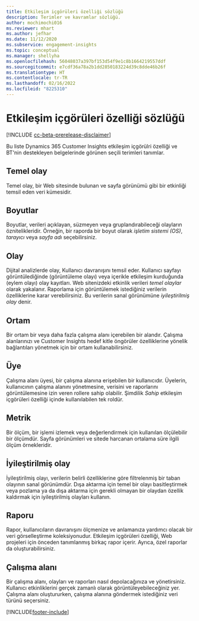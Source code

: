 ```yaml
---
title: Etkileşim içgörüleri özelliği sözlüğü
description: Terimler ve kavramlar sözlüğü.
author: mochimochi016
ms.reviewer: mhart
ms.author: jefhar
ms.date: 11/12/2020
ms.subservice: engagement-insights
ms.topic: conceptual
ms.manager: shellyha
ms.openlocfilehash: 56048037a397bf153d54f9e1c8b1664219557ddf
ms.sourcegitcommit: e7cdf36a78a2b1dd2850183224d39c8dde46b26f
ms.translationtype: HT
ms.contentlocale: tr-TR
ms.lasthandoff: 02/16/2022
ms.locfileid: "8225310"
---
```

# <a name="engagement-insights-capability-glossary"></a>Etkileşim içgörüleri özelliği sözlüğü

[!INCLUDE [cc-beta-prerelease-disclaimer](includes/cc-beta-prerelease-disclaimer.md)]

Bu liste Dynamics 365 Customer Insights etkileşim içgörülri özelliği ve BT'nin destekleyen belgelerinde görünen seçili terimleri tanımlar.

## <a name="base-event"></a>Temel olay

Temel olay, bir Web sitesinde bulunan ve sayfa görünümü gibi bir etkinliği temsil eden veri kümesidir. 

## <a name="dimensions"></a>Boyutlar

Boyutlar, verileri açıklayan, süzmeyen veya gruplandırabileceği olayların öznitelikleridir. Örneğin, bir raporda bir boyut olarak *işletim sistemi (OS)*, *tarayıcı* veya *sayfa adı* seçebilirsiniz.

## <a name="event"></a>Olay

Dijital analizlerde olay, Kullanıcı davranışını temsil eder. Kullanıcı sayfayı görüntülediğinde (görüntüleme olayı) veya içerikle etkileşim kurduğunda (eylem olayı) olay kayıtları. Web sitenizdeki etkinlik verileri *temel olaylar* olarak yakalanır. Raporlama için görüntülemek istediğiniz verilerin özelliklerine karar verebilirsiniz. Bu verilerin sanal görünümüne *iyileştirilmiş olay* denir. 

## <a name="environment"></a>Ortam

 Bir ortam bir veya daha fazla çalışma alanı içerebilen bir alandır. Çalışma alanlarınızı ve Customer Insights hedef kitle öngörüler özelliklerine yönelik bağlantıları yönetmek için bir ortam kullanabilirsiniz.

## <a name="member"></a>Üye

Çalışma alanı üyesi, bir çalışma alanına erişebilen bir kullanıcıdır. Üyelerin, kullanıcının çalışma alanını yönetmesine, verisini ve raporlarını görüntülemesine izin veren rollere sahip olabilir. Şimdilik *Sahip* etkileşim içgörüleri özelliği içinde kullanılabilen tek roldür.

## <a name="metric"></a>Metrik

Bir ölçüm, bir işlemi izlemek veya değerlendirmek için kullanılan ölçülebilir bir ölçümdür. Sayfa görünümleri ve sitede harcanan ortalama süre ilgili ölçüm örnekleridir.

## <a name="refined-event"></a>İyileştirilmiş olay

İyileştirilmiş olayı, verilerin belirli özelliklerine göre filtrelenmiş bir taban olayının sanal görünümdür. Dışa aktarma için temel bir olayı basitleştirmek veya pozlama ya da dışa aktarma için gerekli olmayan bir olaydan özellik kaldırmak için iyileştirilmiş olayları kullanın.

## <a name="report"></a>Raporu

Rapor, kullanıcıların davranışını ölçmenize ve anlamanıza yardımcı olacak bir veri görselleştirme koleksiyonudur. Etkileşim içgörüleri özelliği, Web projeleri için önceden tanımlanmış birkaç rapor içerir. Ayrıca, özel raporlar da oluşturabilirsiniz. 

## <a name="workspace"></a>Çalışma alanı

Bir çalışma alanı, olayları ve raporları nasıl depolacağınıza ve yönetirsiniz. Kullanıcı etkinliklerini gerçek zamanlı olarak görüntüleyebileceğiniz yer. Çalışma alanı oluştururken, çalışma alanına göndermek istediğiniz veri türünü seçersiniz.


[!INCLUDE[footer-include](../includes/footer-banner.md)]